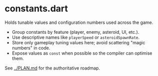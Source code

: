 # constants.dart

Holds tunable values and configuration numbers used across the game.

- Group constants by feature (player, enemy, asteroid, UI, etc.).
- Use descriptive names like `playerSpeed` or `asteroidSpawnRate`.
- Store only gameplay tuning values here; avoid scattering "magic numbers" in code.
- Expose values as `const` when possible so the compiler can optimise them.

See [../PLAN.md](../PLAN.md) for the authoritative roadmap.

